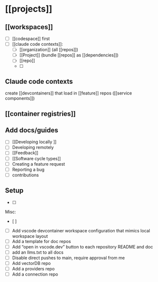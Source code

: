 # [[projects]]

## [[workspaces]]
- [ ] [[codespace]] first
- [ ] [[claude code contexts]]:
	- [ ] [[organization]] (all [[repos]]) 
	- [ ] [[Project]] (bundle [[repos]] as [[dependencies]])
	- [ ] [[repo]]
	- [ ] 
	

## Claude code contexts

create [[devcontainers]] that load in [[feature]] repos ([[service components]])

## [[container registries]]

## Add docs/guides
- [ ] [[Developing locally ]]
- [ ] Developing remotely
- [ ] [[Feedback]]
- [ ] [[Software cycle types]]
- [ ] Creating a feature request
- [ ] Reporting a bug
- [ ] contributions

## Setup
- [ ] 

Misc:
- [ ] 
- [ ] Add vscode devcontainer workspace configuration that mimics local workspace layout
- [ ] Add a template for doc repos 
- [ ] Add “open in vscode.dev” button to each repository README and doc
- [ ] add an llms.txt to all docs
- [ ] Disable direct pushes to main, require approval from me
- [ ] Add vectorDB repo
- [ ] Add a providers repo
- [ ] Add a connection repo
